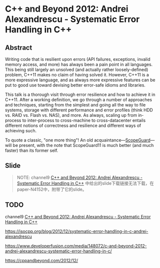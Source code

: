 # C++ and Beyond 2012: Andrei Alexandrescu - Systematic Error Handling in C++

## Abstract

Writing code that is resilient upon errors (API failures, exceptions, invalid memory access, and more) has always been a pain point in all languages. This being still largely an unsolved (and actually rather loosely-defined) problem, C++11 makes no claim of having solved it. However, C++11 is a more expressive language, and as always more expressive features can be put to good use toward devising better error-safe idioms and libraries.

This talk is a thorough visit through error resilience and how to achieve it in C++11. After a working definition, we go through a number of approaches and techniques, starting from the simplest and going all the way to file systems, storage with different performance and error profiles (think HDD vs. RAID vs. Flash vs. NAS), and more. As always, scaling up from in-process to inter-process to cross-machine to cross-datacenter entails different notions of correctness and resilience and different ways of achieving such.

To quote a classic, "one more thing"! An old acquaintance—[ScopeGuard](http://www.drdobbs.com/article/print?articleId=184403758&siteSectionName=cpp)—will be present, with the note that ScopeGuard11 is much better (and much faster) than its former self.

## Slide

> NOTE: channel9 [C++ and Beyond 2012: Andrei Alexandrescu - Systematic Error Handling in C++](https://channel9.msdn.com/Shows/Going+Deep/C-and-Beyond-2012-Andrei-Alexandrescu-Systematic-Error-Handling-in-C) 中给出的slide下载链接无法下载，在paper-N4152中，附带了它的slide。

## TODO

channel9 [C++ and Beyond 2012: Andrei Alexandrescu - Systematic Error Handling in C++](https://channel9.msdn.com/Shows/Going+Deep/C-and-Beyond-2012-Andrei-Alexandrescu-Systematic-Error-Handling-in-C)

https://isocpp.org/blog/2012/12/systematic-error-handling-in-c-andrei-alexandrescu

https://www.developerfusion.com/media/148072/c-and-beyond-2012-andrei-alexandrescu-systematic-error-handling-in-c/

https://cppandbeyond.com/2012/12/